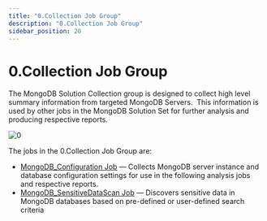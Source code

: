 ```yaml
---
title: "0.Collection Job Group"
description: "0.Collection Job Group"
sidebar_position: 20
---
```


# 0.Collection Job Group

The MongoDB Solution Collection group is designed to collect high level summary information from
targeted MongoDB Servers.  This information is used by other jobs in the MongoDB Solution Set for
further analysis and producing respective reports.

![0](/images/accessanalyzer/11.6/solutions/databases/mongodb/collection/0.collecitonjobgroup.webp)

The jobs in the 0.Collection Job Group are:

- [MongoDB_Configuration Job](/docs/accessanalyzer/11.6/solutions/databases/mongodb/collection/mongodb_configuration.md)
  — Collects MongoDB server instance and database configuration settings for use in the following
  analysis jobs and respective reports.
- [MongoDB_SensitiveDataScan Job](/docs/accessanalyzer/11.6/solutions/databases/mongodb/collection/mongodb_sensitivedatascan.md)
  — Discovers sensitive data in MongoDB databases based on pre-defined or user-defined search
  criteria
